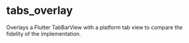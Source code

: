 # tabs_overlay

Overlays a Flutter TabBarView with a platform tab view to compare
the fidelity of the implementation.
